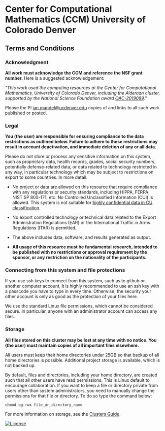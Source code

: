# Center for Computational Mathematics (CCM) University of Colorado Denver

## Terms and Conditions

### Acknowledgment
**All work must acknowledge the CCM and reference the NSF grant number.** Here is a suggested acknowledgement:

*"This work used the computing resources at the Center for Computational Mathematics, University of Colorado Denver,
including the Alderaan cluster, supported by the National Science Foundation award
[OAC-2019089](https://www.nsf.gov/awardsearch/showAward?AWD_ID=2019089)."* 

Please the PI [jan.mandel@ucdenver.edu](mailto:jan.mandel@ucdenver.edu) copies of and links to all such
work published or posted. 

### Legal
**You (the user) are responsible for ensuring compliance to the data restrictions as outlined below. Failure to adhere
to these restrictions may result in account deactivation, and immediate deletion of any or all data.**

Please do not store or process any sensitive information on this system, such as proprietary data, health records, 
grades, social security numbers, potentially defense-related data, or data related to technology restricted in any way, 
in particular technology which may be subject to restrictions on export to some countries. In more detail:

* No project or data are allowed on this resource that require compliance with any regulations or security standards, including HIPPA, FERPA, NIST SP 800-171, etc. No Controlled Unclassified Information (CUI) is allowed. This system is not suitable
for [highly confidential data in CU classification](https://www.cu.edu/data-governance/resources-support/data-classification). 

* No export controlled technology or technical data related to the Export Administration Regulations (EAR) or the International Traffic in Arms  Regulations (ITAR) is permitted.
  
* The above includes data, software, and results generated as output. 

* **All usage of this resource must be fundamental research, intended to be published with no restrictions or approval
requirement by the sponsor, or any restriction on the nationality of the participants.**

### Connecting from this system and file protections

If you use ssh keys to connect from this system, such as to github or 
another computer account, it is highly recommended to use an ssh key with a passcode you have to type in every time. 
Otherwise, the security your other account is only as good 
as the protection of your files here. 

We use the standard Linux file permissions, which cannot be considered secure. 
In particular, anyone with an administrator account can access any files.

### Storage

**All files stored on this cluster may be lost at any time with no notice. You (the user) must  maintain copies of all
important files elsewhere.** 

All users must keep their home directories under 25GB so that backup of all home directories is possible.
Additional project storage is available, which is not backed up. 

By default, files and directories, including your home directory, are created such that all other users have read
permissions. This is Linux default to encourage collaboration. If you want to keep a file or directory private from 
users other than system administrators, you need to manually change the permissions for that file or directory.
 To do so type the command below:

    chmod og-rwx file_or_directory_name

For more information on storage, see the [Clusters Guide](../clusters_guide/#file-storage).

[![License](https://img.shields.io/badge/License-Apache%202.0-blue.svg)](https://opensource.org/licenses/Apache-2.0)
